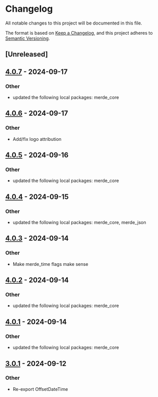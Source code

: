 # Changelog

All notable changes to this project will be documented in this file.

The format is based on [Keep a Changelog](https://keepachangelog.com/en/1.0.0/),
and this project adheres to [Semantic Versioning](https://semver.org/spec/v2.0.0.html).

## [Unreleased]

## [4.0.7](https://github.com/bearcove/merde/compare/merde_time-v4.0.6...merde_time-v4.0.7) - 2024-09-17

### Other

- updated the following local packages: merde_core

## [4.0.6](https://github.com/bearcove/merde/compare/merde_time-v4.0.5...merde_time-v4.0.6) - 2024-09-17

### Other

- Add/fix logo attribution

## [4.0.5](https://github.com/bearcove/merde/compare/merde_time-v4.0.4...merde_time-v4.0.5) - 2024-09-16

### Other

- updated the following local packages: merde_core

## [4.0.4](https://github.com/bearcove/merde/compare/merde_time-v4.0.3...merde_time-v4.0.4) - 2024-09-15

### Other

- updated the following local packages: merde_core, merde_json

## [4.0.3](https://github.com/bearcove/merde/compare/merde_time-v4.0.2...merde_time-v4.0.3) - 2024-09-14

### Other

- Make merde_time flags make sense

## [4.0.2](https://github.com/bearcove/merde/compare/merde_time-v4.0.1...merde_time-v4.0.2) - 2024-09-14

### Other

- updated the following local packages: merde_core

## [4.0.1](https://github.com/bearcove/merde/compare/merde_time-v4.0.0...merde_time-v4.0.1) - 2024-09-14

### Other

- updated the following local packages: merde_core

## [3.0.1](https://github.com/bearcove/merde/compare/merde_time-v3.0.0...merde_time-v3.0.1) - 2024-09-12

### Other

- Re-export OffsetDateTime
